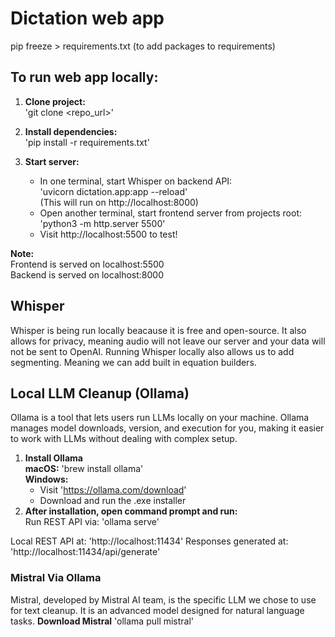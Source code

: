 # Dictation web app 

pip freeze > requirements.txt (to add packages to requirements)

## To run web app locally:

1. **Clone project:**  
    'git clone <repo_url>'

2. **Install dependencies:**  
    'pip install -r requirements.txt'

3. **Start server:**
    * In one terminal, start Whisper on backend API:  
            'uvicorn dictation.app:app --reload'  
            (This will run on http://localhost:8000) 
    * Open another terminal, start frontend server from projects root:  
            'python3 -m http.server 5500'  
    * Visit http://localhost:5500 to test!

**Note:**  
Frontend is served on localhost:5500  
Backend is served on localhost:8000 

## Whisper
Whisper is being run locally beacause it is free and open-source. It also allows for privacy, meaning audio will not leave our server and your data will not be sent to OpenAI. Running Whisper locally also allows us to add segmenting. Meaning we can add built in equation builders. 

## Local LLM Cleanup (Ollama)
Ollama is a tool that lets users run LLMs locally on your machine. Ollama manages model downloads, version, and execution for you, making it easier to work with LLMs without dealing with complex setup.  
1. **Install Ollama**  
    **macOS:** 'brew install ollama'  
    **Windows:**  
    * Visit 'https://ollama.com/download'
    * Download and run the .exe installer
2. **After installation, open command prompt and run:**  
    Run REST API via: 'ollama serve'  
    
Local REST API at: 'http://localhost:11434'
Responses generated at: 'http://localhost:11434/api/generate'

### Mistral Via Ollama
Mistral, developed by Mistral AI team, is the specific LLM we chose to use for text cleanup. It is an advanced model designed for natural language tasks. 
    **Download Mistral**
        'ollama pull mistral'

